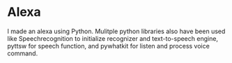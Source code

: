 # Alexa 
I made an alexa using Python. Mulitple python libraries also have been used like Speechrecognition to initialize recognizer and text-to-speech engine, pyttsw for speech function, and pywhatkit for listen and process voice command.
